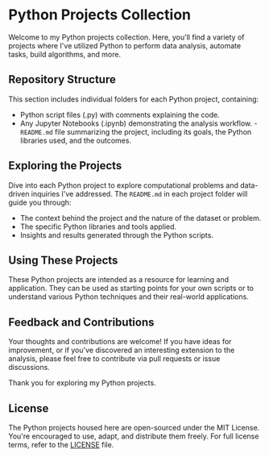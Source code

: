 # Python Projects Collection

Welcome to my Python projects collection. Here, you'll find a variety of projects where I've utilized Python to perform data analysis, automate tasks, build algorithms, and more.

## Repository Structure

This section includes individual folders for each Python project, containing:

- Python script files (.py) with comments explaining the code.
- Any Jupyter Notebooks (.ipynb) demonstrating the analysis workflow.
-`README.md` file summarizing the project, including its goals, the Python libraries used, and the outcomes.

## Exploring the Projects

Dive into each Python project to explore computational problems and data-driven inquiries I've addressed. The `README.md` in each project folder will guide you through:

- The context behind the project and the nature of the dataset or problem.
- The specific Python libraries and tools applied.
- Insights and results generated through the Python scripts.

## Using These Projects

These Python projects are intended as a resource for learning and application. They can be used as starting points for your own scripts or to understand various Python techniques and their real-world applications.

## Feedback and Contributions

Your thoughts and contributions are welcome! If you have ideas for improvement, or if you've discovered an interesting extension to the analysis, please feel free to contribute via pull requests or issue discussions.

Thank you for exploring my Python projects.

## License

The Python projects housed here are open-sourced under the MIT License. You're encouraged to use, adapt, and distribute them freely. For full license terms, refer to the [LICENSE](LICENSE.md) file.
